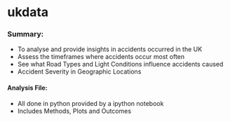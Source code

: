 # ukdata

### Summary:
- To analyse and provide insights in accidents occurred in the UK
- Assess the timeframes where accidents occur most often
- See what Road Types and Light Conditions influence accidents caused
- Accident Severity in Geographic Locations

#### Analysis File:
- All done in python provided by a ipython notebook
- Includes Methods, Plots and Outcomes


